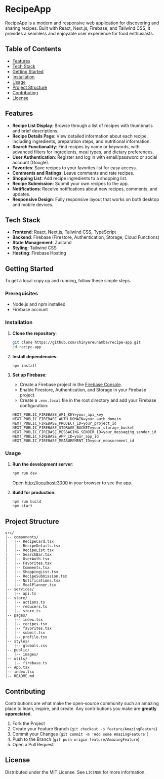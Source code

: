 
# RecipeApp

RecipeApp is a modern and responsive web application for discovering and sharing recipes. Built with React, Next.js, Firebase, and Tailwind CSS, it provides a seamless and enjoyable user experience for food enthusiasts.

## Table of Contents

- [Features](#features)
- [Tech Stack](#tech-stack)
- [Getting Started](#getting-started)
- [Installation](#installation)
- [Usage](#usage)
- [Project Structure](#project-structure)
- [Contributing](#contributing)
- [License](#license)

## Features

- **Recipe List Display**: Browse through a list of recipes with thumbnails and brief descriptions.
- **Recipe Details Page**: View detailed information about each recipe, including ingredients, preparation steps, and nutritional information.
- **Search Functionality**: Find recipes by name or keywords, with advanced filters for ingredients, meal types, and dietary preferences.
- **User Authentication**: Register and log in with email/password or social account (Google).
- **Favorites**: Save recipes to your favorites list for easy access.
- **Comments and Ratings**: Leave comments and rate recipes.
- **Shopping List**: Add recipe ingredients to a shopping list.
- **Recipe Submission**: Submit your own recipes to the app.
- **Notifications**: Receive notifications about new recipes, comments, and updates.
- **Responsive Design**: Fully responsive layout that works on both desktop and mobile devices.

## Tech Stack

- **Frontend**: React, Next.js, Tailwind CSS, TypeScript
- **Backend**: Firebase (Firestore, Authentication, Storage, Cloud Functions)
- **State Management**: Zustand
- **Styling**: Tailwind CSS
- **Hosting**: Firebase Hosting

## Getting Started

To get a local copy up and running, follow these simple steps.

### Prerequisites

- Node.js and npm installed
- Firebase account

### Installation

1. **Clone the repository**:
    ```bash
    git clone https://github.com/chinyereunamba/recipe-app.git
    cd recipe-app
    ```

2. **Install dependencies**:
    ```bash
    npm install
    ```

3. **Set up Firebase**:
   - Create a Firebase project in the [Firebase Console](https://console.firebase.google.com/).
   - Enable Firestore, Authentication, and Storage in your Firebase project.
   - Create a `.env.local` file in the root directory and add your Firebase configuration:
    ```env
    NEXT_PUBLIC_FIREBASE_API_KEY=your_api_key
    NEXT_PUBLIC_FIREBASE_AUTH_DOMAIN=your_auth_domain
    NEXT_PUBLIC_FIREBASE_PROJECT_ID=your_project_id
    NEXT_PUBLIC_FIREBASE_STORAGE_BUCKET=your_storage_bucket
    NEXT_PUBLIC_FIREBASE_MESSAGING_SENDER_ID=your_messaging_sender_id
    NEXT_PUBLIC_FIREBASE_APP_ID=your_app_id
    NEXT_PUBLIC_FIREBASE_MEASUREMENT_ID=your_measurement_id
    ```

### Usage

1. **Run the development server**:
    ```bash
    npm run dev
    ```
   Open [http://localhost:3000](http://localhost:3000) in your browser to see the app.

2. **Build for production**:
    ```bash
    npm run build
    npm start
    ```

## Project Structure

```
src/
|-- components/
|   |-- RecipeCard.tsx
|   |-- RecipeDetails.tsx
|   |-- RecipeList.tsx
|   |-- SearchBar.tsx
|   |-- UserAuth.tsx
|   |-- Favorites.tsx
|   |-- Comments.tsx
|   |-- ShoppingList.tsx
|   |-- RecipeSubmission.tsx
|   |-- Notifications.tsx
|   |-- MealPlanner.tsx
|-- services/
|   |-- api.ts
|-- store/
|   |-- actions.ts
|   |-- reducers.ts
|   |-- store.ts
|-- pages/
|   |-- index.tsx
|   |-- recipes.tsx
|   |-- favorites.tsx
|   |-- submit.tsx
|   |-- profile.tsx
|-- styles/
|   |-- globals.css
|-- public/
|   |-- images/
|-- utils/
|   |-- firebase.ts
|-- App.tsx
|-- index.tsx
|-- README.md
```

## Contributing

Contributions are what make the open-source community such an amazing place to learn, inspire, and create. Any contributions you make are **greatly appreciated**.

1. Fork the Project
2. Create your Feature Branch (`git checkout -b feature/AmazingFeature`)
3. Commit your Changes (`git commit -m 'Add some AmazingFeature'`)
4. Push to the Branch (`git push origin feature/AmazingFeature`)
5. Open a Pull Request

## License

Distributed under the MIT License. See `LICENSE` for more information.
